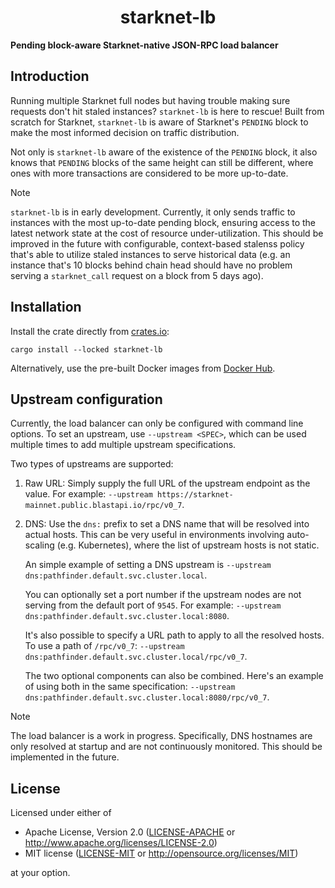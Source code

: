 <p align="center">
  <h1 align="center">starknet-lb</h1>
</p>

**Pending block-aware Starknet-native JSON-RPC load balancer**

## Introduction

Running multiple Starknet full nodes but having trouble making sure requests don't hit staled instances? `starknet-lb` is here to rescue! Built from scratch for Starknet, `starknet-lb` is aware of Starknet's `PENDING` block to make the most informed decision on traffic distribution.

Not only is `starknet-lb` aware of the existence of the `PENDING` block, it also knows that `PENDING` blocks of the same height can still be different, where ones with more transactions are considered to be more up-to-date.

> [!NOTE]
>
> `starknet-lb` is in early development. Currently, it only sends traffic to instances with the most up-to-date pending block, ensuring access to the latest network state at the cost of resource under-utilization. This should be improved in the future with configurable, context-based stalenss policy that's able to utilize staled instances to serve historical data (e.g. an instance that's 10 blocks behind chain head should have no problem serving a `starknet_call` request on a block from 5 days ago).

## Installation

Install the crate directly from [crates.io](https://crates.io/crates/starknet-lb):

```console
cargo install --locked starknet-lb
```

Alternatively, use the pre-built Docker images from [Docker Hub](https://hub.docker.com/r/starknet/starknet-lb).

## Upstream configuration

Currently, the load balancer can only be configured with command line options. To set an upstream, use `--upstream <SPEC>`, which can be used multiple times to add multiple upstream specifications.

Two types of upstreams are supported:

1. Raw URL: Simply supply the full URL of the upstream endpoint as the value. For example: `--upstream https://starknet-mainnet.public.blastapi.io/rpc/v0_7`.

2. DNS: Use the `dns:` prefix to set a DNS name that will be resolved into actual hosts. This can be very useful in environments involving auto-scaling (e.g. Kubernetes), where the list of upstream hosts is not static.

   An simple example of setting a DNS upstream is `--upstream dns:pathfinder.default.svc.cluster.local`.

   You can optionally set a port number if the upstream nodes are not serving from the default port of `9545`. For example: `--upstream dns:pathfinder.default.svc.cluster.local:8080`.

   It's also possible to specify a URL path to apply to all the resolved hosts. To use a path of `/rpc/v0_7`: `--upstream dns:pathfinder.default.svc.cluster.local/rpc/v0_7`.

   The two optional components can also be combined. Here's an example of using both in the same specification: `--upstream dns:pathfinder.default.svc.cluster.local:8080/rpc/v0_7`.

> [!NOTE]
>
> The load balancer is a work in progress. Specifically, DNS hostnames are only resolved at startup and are not continuously monitored. This should be implemented in the future.

## License

Licensed under either of

- Apache License, Version 2.0 ([LICENSE-APACHE](./LICENSE-APACHE) or <http://www.apache.org/licenses/LICENSE-2.0>)
- MIT license ([LICENSE-MIT](./LICENSE-MIT) or <http://opensource.org/licenses/MIT>)

at your option.
